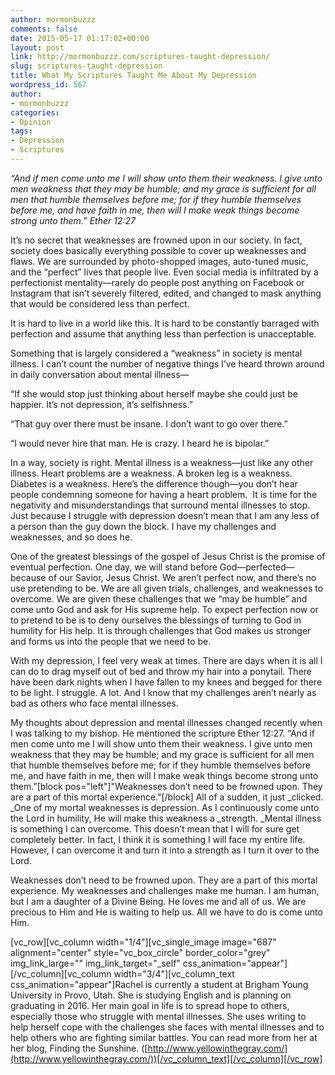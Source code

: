 ```yaml
---
author: mormonbuzzz
comments: false
date: 2015-05-17 01:17:02+00:00
layout: post
link: http://mormonbuzzz.com/scriptures-taught-depression/
slug: scriptures-taught-depression
title: What My Scriptures Taught Me About My Depression
wordpress_id: 567
author:
- mormonbuzzz
categories:
- Opinion
tags:
- Depression
- Scriptures
---
```


_“And if men come unto me I will show unto them their weakness. I give unto men weakness that they may be humble; and my grace is sufficient for all men that humble themselves before me; for if they humble themselves before me, and have faith in me, then will I make weak things become strong unto them.” Ether 12:27_

It’s no secret that weaknesses are frowned upon in our society. In fact, society does basically everything possible to cover up weaknesses and flaws. We are surrounded by photo-shopped images, auto-tuned music, and the “perfect” lives that people live. Even social media is infiltrated by a perfectionist mentality—rarely do people post anything on Facebook or Instagram that isn’t severely filtered, edited, and changed to mask anything that would be considered less than perfect.

It is hard to live in a world like this. It is hard to be constantly barraged with perfection and assume that anything less than perfection is unacceptable.

Something that is largely considered a “weakness” in society is mental illness. I can’t count the number of negative things I’ve heard thrown around in daily conversation about mental illness—

“If she would stop just thinking about herself maybe she could just be happier. It’s not depression, it’s selfishness.”

“That guy over there must be insane. I don’t want to go over there.”

“I would never hire that man. He is crazy. I heard he is bipolar.”

In a way, society is right. Mental illness is a weakness—just like any other illness. Heart problems are a weakness. A broken leg is a weakness. Diabetes is a weakness. Here’s the difference though—you don’t hear people condemning someone for having a heart problem.  It is time for the negativity and misunderstandings that surround mental illnesses to stop. Just because I struggle with depression doesn’t mean that I am any less of a person than the guy down the block. I have my challenges and weaknesses, and so does he.

One of the greatest blessings of the gospel of Jesus Christ is the promise of eventual perfection. One day, we will stand before God—perfected—because of our Savior, Jesus Christ. We aren’t perfect now, and there’s no use pretending to be. We are all given trials, challenges, and weaknesses to overcome. We are given these challenges that we “may be humble” and come unto God and ask for His supreme help. To expect perfection now or to pretend to be is to deny ourselves the blessings of turning to God in humility for His help. It is through challenges that God makes us stronger and forms us into the people that we need to be.

With my depression, I feel very weak at times. There are days when it is all I can do to drag myself out of bed and throw my hair into a ponytail. There have been dark nights when I have fallen to my knees and begged for there to be light. I struggle. A lot. And I know that my challenges aren’t nearly as bad as others who face mental illnesses.

My thoughts about depression and mental illnesses changed recently when I was talking to my bishop. He mentioned the scripture Ether 12:27. “And if men come unto me I will show unto them their weakness. I give unto men weakness that they may be humble; and my grace is sufficient for all men that humble themselves before me; for if they humble themselves before me, and have faith in me, then will I make weak things become strong unto them.”[block pos="left"]"Weaknesses don’t need to be frowned upon. They are a part of this mortal experience."[/block] All of a sudden, it just _clicked. _One of my mortal weaknesses is depression. As I continuously come unto the Lord in humility, He will make this weakness a _strength. _Mental illness is something I can overcome. This doesn’t mean that I will for sure get completely better. In fact, I think it is something I will face my entire life. However, I can overcome it and turn it into a strength as I turn it over to the Lord.

Weaknesses don’t need to be frowned upon. They are a part of this mortal experience. My weaknesses and challenges make me human. I am human, but I am a daughter of a Divine Being. He loves me and all of us. We are precious to Him and He is waiting to help us. All we have to do is come unto Him.

[vc_row][vc_column width="1/4"][vc_single_image image="687" alignment="center" style="vc_box_circle" border_color="grey" img_link_large="" img_link_target="_self" css_animation="appear"][/vc_column][vc_column width="3/4"][vc_column_text css_animation="appear"]Rachel is currently a student at Brigham Young University in Provo, Utah. She is studying English and is planning on graduating in 2016. Her main goal in life is to spread hope to others, especially those who struggle with mental illnesses. She uses writing to help herself cope with the challenges she faces with mental illnesses and to help others who are fighting similar battles. You can read more from her at her blog, Finding the Sunshine. ([http://www.yellowinthegray.com/](http://www.yellowinthegray.com/))[/vc_column_text][/vc_column][/vc_row]
